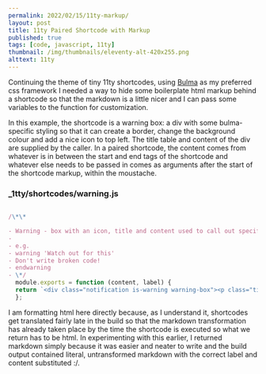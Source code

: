 ```yaml
---
permalink: 2022/02/15/11ty-markup/
layout: post
title: 11ty Paired Shortcode with Markup
published: true
tags: [code, javascript, 11ty]
thumbnail: /img/thumbnails/eleventy-alt-420x255.png
alttext: 11ty
---
```


Continuing the theme of tiny 11ty shortcodes, using [Bulma](http://bulma.io) as my preferred css framework
I needed a way to hide some boilerplate html markup behind a shortcode so that the markdown is a little nicer
and I can pass some variables to the function for customization.

In this example, the shortcode is a warning box: a div with some bulma-specific styling so that it can create a border,
change the background colour and add a nice icon to top left. The title table and content of the div are supplied by the
caller. In a paired shortcode, the content comes from whatever is in between the start and end tags of the shortcode and
whatever else needs to be passed in comes as arguments after the start of the shortcode markup, within the moustache.

### \_1tty/shortcodes/warning.js

```javascript

/\*\*

- Warning - box with an icon, title and content used to call out specific issues to the developer.
-
- e.g.
- warning 'Watch out for this'
- Don't write broken code!
- endwarning
- \*/
  module.exports = function (content, label) {
  return `<div class="notification is-warning warning-box"><p class="title is-4">${label}</p>${content}</div>`;
  };

```

I am formatting html here directly because, as I understand it, shortcodes get translated fairly late in the build
so that the markdown transformation has already taken place by the time the shortcode is executed so what we return
has to be html. In experimenting with this earlier, I returned markdown simply because it was easier and neater to
write and the build output contained literal, untransformed markdown with the correct label and content substituted :/.
